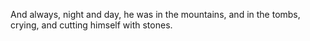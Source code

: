 And always, night and day, he was in the mountains, and in the tombs, crying, and cutting himself with stones.
